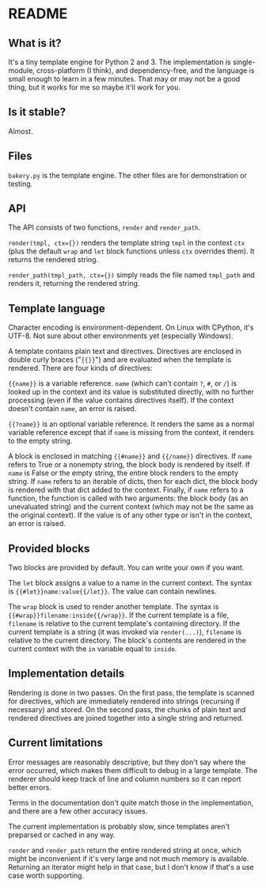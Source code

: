 # README

## What is it?

It's a tiny template engine for Python 2 and 3. The implementation is
single-module, cross-platform (I think), and dependency-free, and the language
is small enough to learn in a few minutes. That may or may not be a good thing,
but it works for me so maybe it'll work for you.

## Is it stable?

Almost.

## Files

`bakery.py` is the template engine. The other files are for demonstration or
testing.

## API

The API consists of two functions, `render` and `render_path`.

`render(tmpl, ctx={})` renders the template string `tmpl` in the context `ctx`
(plus the default `wrap` and `let` block functions unless `ctx` overrides
them). It returns the rendered string.

`render_path(tmpl_path, ctx={})` simply reads the file named `tmpl_path` and renders
it, returning the rendered string.

## Template language

Character encoding is environment-dependent. On Linux with CPython, it's UTF-8.
Not sure about other environments yet (especially Windows).

A template contains plain text and directives. Directives are enclosed in
double curly braces ("`{{}}`") and are evaluated when the template is rendered.
There are four kinds of directives:

`{{name}}` is a variable reference. `name` (which can't contain `?`, `#`, or
`/`) is looked up in the context and its value is substituted directly, with no
further processing (even if the value contains directives itself). If the
context doesn't contain `name`, an error is raised.

`{{?name}}` is an optional variable reference. It renders the same as a
normal variable reference except that if `name` is missing from the context, it
renders to the empty string.

A block is enclosed in matching `{{#name}}` and `{{/name}}` directives. If
`name` refers to True or a nonempty string, the block body is rendered by
itself. If `name` is False or the empty string, the entire block renders to the
empty string. If `name` refers to an iterable of dicts, then for each dict,
the block body is rendered with that dict added to the context. Finally, if
`name` refers to a function, the function is called with two arguments: the
block body (as an unevaluated string) and the current context (which may not be
the same as the original context). If the value is of any other type or isn't
in the context, an error is raised.

## Provided blocks

Two blocks are provided by default. You can write your own if you want.

The `let` block assigns a value to a name in the current context. The syntax is
`{{#let}}name:value{{/let}}`. The value can contain newlines.

The `wrap` block is used to render another template. The syntax is
`{{#wrap}}filename:inside{{/wrap}}`. If the current template is a file,
`filename` is relative to the current template's containing directory. If the
current template is a string (it was invoked via `render(...)`), `filename` is
relative to the current directory.  The block's contents are rendered in the
current context with the `in` variable equal to `inside`.

## Implementation details

Rendering is done in two passes. On the first pass, the template is scanned for
directives, which are immediately rendered into strings (recursing if
necessary) and stored. On the second pass, the chunks of plain text and
rendered directives are joined together into a single string and returned.

## Current limitations

Error messages are reasonably descriptive, but they don't say where the error
occurred, which makes them difficult to debug in a large template. The renderer
should keep track of line and column numbers so it can report better errors.

Terms in the documentation don't quite match those in the implementation, and
there are a few other accuracy issues.

The current implementation is probably slow, since templates aren't
preparsed or cached in any way.

`render` and `render_path` return the entire rendered string at once, which
might be inconvenient if it's very large and not much memory is available.
Returning an iterator might help in that case, but I don't know if that's a use
case worth supporting.
